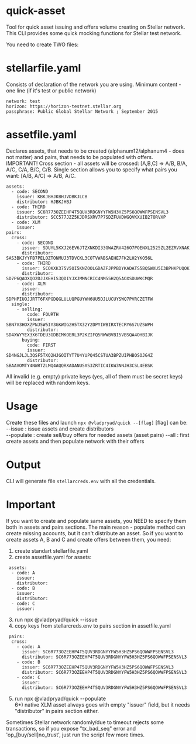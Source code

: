 # quick-asset
Tool for quick asset issuing and offers volume creating on Stellar network.
This CLI provides some quick mocking functions for Stellar test network.

You need to create TWO files:
# stellarfile.yaml
Consists of declaration of the network you are using.
Minimum content - one line (if it's test or public network)  
```
network: test  
horizon: https://horizon-testnet.stellar.org  
passphrase: Public Global Stellar Network ; September 2015  
```
# assetfile.yaml
Declares assets, that needs to be created (alphanum12/alphanum4 - does not matter) and pairs, that needs to be populated with offers. <br/>
IMPORTANT! 
Cross section - all assets will be crossed: [A,B,C] => A/B, B/A, A/C, C/A, B/C, C/B.
Single section allows you to specify what pairs you want: [A/B, A/C] => A/B, A/C.
```
assets:  
  - code: SECOND  
    issuer: KBKJBHJKBHJVDBKJLCB  
    distributor: HJBKJHBJ  
  - code: THIRD  
    issuer: SC6R773OZEEHP4T5QUV3RDGNYYFW5H3HZ5PS6QOWWFPSENSVL3 
    distributor: SCC577JZZ5KJDRSXRV7P7SDZFUVDWGQVKXUIB27ORVXP  
  - code: XLM  
    issuer:   
pairs:
  cross:
    - code: SECOND
      issuer: SDUYL5KXJ26EV6JTZXNKDI33GWAZRV426O7POENXL2525ZL2EZRVXNAK
      distributor: SAS3BKJYYFB7PELOZTONMUJ3TDVCKL3COTVWABSAEHE7FK2LH2YKO56L
    - code: THIRD
      issuer: SCOKXK375V5OI5KNZOOLGDAZFJPPBDYKADATS5BQSWXU5I3BPHKPUQOK
      distributor: SD7P6QAOXQO2DJJXEHIS3QDIYJXJMMNCRIC4NM55H2Q5AOXSDUWKCMQR
    - code: XLM
      issuer: 
      distributor: SDPHPIUOJJRTT6FXPGDQGLULUQPGUYWH6UU5DJLUCUYSWQ7PVRCZETFW
  single:
    - selling: 
        code: FOURTH
        issuer: SBN7V3HOXZPNJ5W5IY3GKWIG2H5TX32Y2DPYIWBIRXTECRY6S7UZSWPH 
        distributor: SD4XWYYEX3X6TDEU3GDBIMKOERL3P2KZIFQ5RWWBVBI5VBSQA4OHBIJK
      buying: 
        code: FIRST
        issuer: SD4NGJLJL3QSF5TXQ2HJGOITYT7U4YUPQ45CSTUA3BPZUIPHBOSOJG4Z
        distributor: SBAAVOMTY4NWRTZLMQ4AQQRXADANUSXS3ZRTIC4IKW3NNJH3CSL4EBSK
```
All invalid (e.g. empty) private keys (yes, all of them must be secret keys) will be replaced with random keys.
# Usage
Create these files and launch
`npx @vladpryad/quick --[flag]`
[flag] can be:  
  --issue : issue assets and create distributors   
  --populate : create sell/buy offers for needed assets (asset pairs)
  --all : first create assets and then populate network with their offers 
# Output
CLI will generate file `stellarcreds.env` with all the credentials.
# Important
If you want to create and populate same assets, you NEED to specify them both in assets and pairs sections.
The main reason - populate method can create missing accounts, but it can't distribute an asset.
So if you want to create assets A, B and C and create offers between them, you need:
1) create standart stellarfile.yaml
2) create assetfile.yaml for assets:
```
 assets:  
  - code: A  
    issuer:  
    distributor: 
  - code: B  
    issuer:  
    distributor:   
  - code: C  
    issuer: 
```
3) run npx @vladpryad/quick --issue
4) copy keys from stellarcreds.env to pairs section in assetfile.yaml
```
 pairs:
  cross:
    - code: A
      issuer: SC6R773OZEEHP4T5QUV3RDGNYYFW5H3HZ5PS6QOWWFPSENSVL3
      distributor: SC6R773OZEEHP4T5QUV3RDGNYYFW5H3HZ5PS6QOWWFPSENSVL3
    - code: B
      issuer: SC6R773OZEEHP4T5QUV3RDGNYYFW5H3HZ5PS6QOWWFPSENSVL3
      distributor: SC6R773OZEEHP4T5QUV3RDGNYYFW5H3HZ5PS6QOWWFPSENSVL3
    - code: C
      issuer: 
      distributor: SC6R773OZEEHP4T5QUV3RDGNYYFW5H3HZ5PS6QOWWFPSENSVL3
```
5) run npx @vladpryad/quick --populate   
6*) native XLM asset always goes with empty "issuer" field, but it needs "distributor" in pairs section either. 

Sometimes Stellar network randomly/due to timeout rejects some transactions, so if you expose "tx_bad_seq" error and 'op_[buy/sell]no_trust', just run the script few more times.
